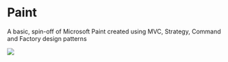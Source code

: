 # Paint
A basic, spin-off of Microsoft Paint created using MVC, Strategy, Command and Factory design patterns


![](https://i.imgur.com/d1K7wTQ.gif)
